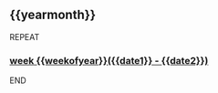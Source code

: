 ## {{yearmonth}}

REPEAT
### [week {{weekofyear}}({{date1}} - {{date2}})]({{pathtoweeklyjournal}})
END
